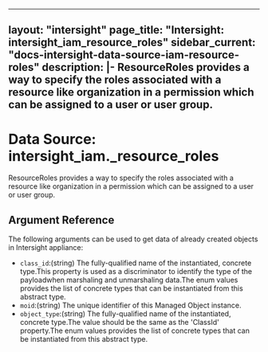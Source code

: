 
---
layout: "intersight"
page_title: "Intersight: intersight_iam_resource_roles"
sidebar_current: "docs-intersight-data-source-iam-resource-roles"
description: |-
ResourceRoles provides a way to specify the roles associated with a resource like organization in a permission which can be assigned to a user or user group.
---

# Data Source: intersight_iam._resource_roles
ResourceRoles provides a way to specify the roles associated with a resource like organization in a permission which can be assigned to a user or user group.
## Argument Reference
The following arguments can be used to get data of already created objects in Intersight appliance:
* `class_id`:(string) The fully-qualified name of the instantiated, concrete type.This property is used as a discriminator to identify the type of the payloadwhen marshaling and unmarshaling data.The enum values provides the list of concrete types that can be instantiated from this abstract type. 
* `moid`:(string) The unique identifier of this Managed Object instance. 
* `object_type`:(string) The fully-qualified name of the instantiated, concrete type.The value should be the same as the 'ClassId' property.The enum values provides the list of concrete types that can be instantiated from this abstract type. 
